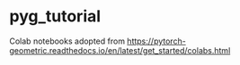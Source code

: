 # pyg_tutorial

Colab notebooks adopted from https://pytorch-geometric.readthedocs.io/en/latest/get_started/colabs.html
